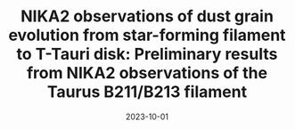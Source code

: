 ---
title: "NIKA2 observations of dust grain evolution from star-forming filament to T-Tauri disk: Preliminary results from NIKA2 observations of the Taurus B211/B213 filament"
collection: "publications"
category: "co_procs"
permalink: /publications/2023arXiv231016526N
link: https://ui.adsabs.harvard.edu/abs/2023arXiv231016526N/abstract
date: 2023-10-01
venue: "arXiv e-prints"
citation: "Ruppin, F., Adam, R., Ade, P., et al. (2022), mm Universe @ NIKA2 - Observing the mm Universe with the NIKA2 Camera, 257, 00043."
---